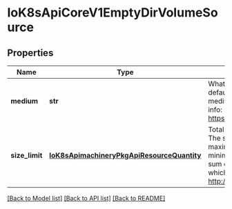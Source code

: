 # IoK8sApiCoreV1EmptyDirVolumeSource

## Properties
Name | Type | Description | Notes
------------ | ------------- | ------------- | -------------
**medium** | **str** | What type of storage medium should back this directory. The default is \&quot;\&quot; which means to use the node&#39;s default medium. Must be an empty string (default) or Memory. More info: https://kubernetes.io/docs/concepts/storage/volumes#emptydir | [optional] 
**size_limit** | [**IoK8sApimachineryPkgApiResourceQuantity**](IoK8sApimachineryPkgApiResourceQuantity.md) | Total amount of local storage required for this EmptyDir volume. The size limit is also applicable for memory medium. The maximum usage on memory medium EmptyDir would be the minimum value between the SizeLimit specified here and the sum of memory limits of all containers in a pod. The default is nil which means that the limit is undefined. More info: http://kubernetes.io/docs/user-guide/volumes#emptydir | [optional] 

[[Back to Model list]](../README.md#documentation-for-models) [[Back to API list]](../README.md#documentation-for-api-endpoints) [[Back to README]](../README.md)


